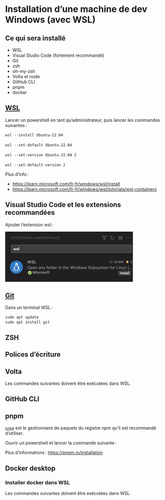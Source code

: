 # Installation d’une machine de dev Windows (avec WSL)

## Ce qui sera installé

- WSL
- Visual Studio Code (fortement recommandé)
- Git
- zsh
- oh-my-zsh
- Volta et node
- GitHub CLI
- pnpm
- docker

## [WSL](https://learn.microsoft.com/fr-fr/windows/wsl/install)

Lancer un powershell en tant qu’administrateur, puis lancer les commandes suivantes :

```shell
wsl --install Ubuntu-22.04

wsl --set-default Ubuntu-22.04

wsl --set-version Ubuntu-22.04 2

wsl --set-default-version 2
```

Plus d’info :

- <https://learn.microsoft.com/fr-fr/windows/wsl/install>
- <https://learn.microsoft.com/fr-fr/windows/wsl/tutorials/wsl-containers>

## Visual Studio Code et les extensions recommandées

<!--@include: ./parts/vscode.md-->

Ajouter l’extension wsl :

![Extension WSL dans VS Code](./wsl-extension.png)

## [Git](https://git-scm.com/)

Dans un terminal WSL :

```shell
sudo apt update
sudo apt install git
```

<!--@include: ./parts/git-config.md -->

## ZSH

<!--@include: ./parts/zsh-oh-my-zsh.md-->

## Polices d’écriture

<!--@include: ./parts/fonts.md-->

## Volta

Les commandes suivantes doivent être exécutées dans WSL.

<!--@include: ./parts/volta.md-->

## GitHub CLI

<!--@include: ./parts/github-cli-posix.md-->

## pnpm

[`pnpm`](https://pnpm.io/) est le gestionnaire de paquets du registre npm qu’il est recommandé d’utiliser.

Ouvrir un powershell et lancer la commande suivante :

<!--@include: ./parts/pnpm-win.md-->

Plus d’informations : <https://pnpm.io/installation>

## Docker desktop

### Installer docker dans WSL

Les commandes suivantes doivent être exécutées dans WSL.

<!--@include: ./parts/docker-posix.md-->
